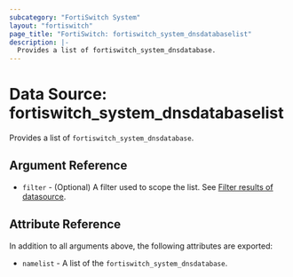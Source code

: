 ```yaml
---
subcategory: "FortiSwitch System"
layout: "fortiswitch"
page_title: "FortiSwitch: fortiswitch_system_dnsdatabaselist"
description: |-
  Provides a list of fortiswitch_system_dnsdatabase.
---
```


# Data Source: fortiswitch_system_dnsdatabaselist
Provides a list of `fortiswitch_system_dnsdatabase`.

## Argument Reference

* `filter` - (Optional) A filter used to scope the list. See [Filter results of datasource](https://registry.terraform.io/providers/fortinetdev/fortiswitch/latest/docs/guides/fgt_filter).

## Attribute Reference

In addition to all arguments above, the following attributes are exported:

* `namelist` -  A list of the `fortiswitch_system_dnsdatabase`.
